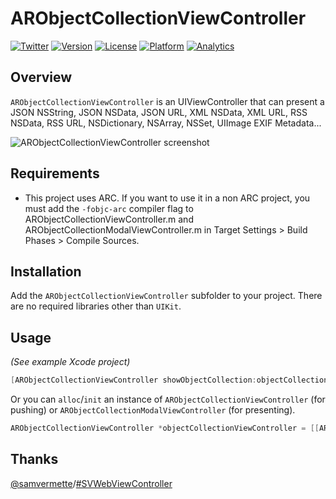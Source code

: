# ARObjectCollectionViewController

[![Twitter](http://img.shields.io/badge/contact-@alexruperez-blue.svg?style=flat)](http://twitter.com/alexruperez)
[![Version](https://img.shields.io/cocoapods/v/ARObjectCollectionViewController.svg?style=flat)](http://cocoadocs.org/docsets/ARObjectCollectionViewController)
[![License](https://img.shields.io/cocoapods/l/ARObjectCollectionViewController.svg?style=flat)](http://cocoadocs.org/docsets/ARObjectCollectionViewController)
[![Platform](https://img.shields.io/cocoapods/p/ARObjectCollectionViewController.svg?style=flat)](http://cocoadocs.org/docsets/ARObjectCollectionViewController)
[![Analytics](https://ga-beacon.appspot.com/UA-55329295-1/ARObjectCollectionViewController/readme?pixel)](https://github.com/igrigorik/ga-beacon)

## Overview

`ARObjectCollectionViewController` is an UIViewController that can present a JSON NSString, JSON NSData, JSON URL, XML NSData, XML URL, RSS NSData, RSS URL, NSDictionary, NSArray, NSSet, UIImage EXIF Metadata...

![ARObjectCollectionViewController screenshot](https://raw.github.com/alexruperez/ARObjectCollectionViewController/master/screenshot.png "ARObjectCollectionViewController screenshot")

## Requirements

- This project uses ARC. If you want to use it in a non ARC project, you must add the `-fobjc-arc` compiler flag to ARObjectCollectionViewController.m and ARObjectCollectionModalViewController.m in Target Settings > Build Phases > Compile Sources.

## Installation

Add the `ARObjectCollectionViewController` subfolder to your project. There are no required libraries other than `UIKit`.

## Usage

*(See example Xcode project)*

```objectivec
[ARObjectCollectionViewController showObjectCollection:objectCollection];
```

Or you can `alloc`/`init` an instance of `ARObjectCollectionViewController` (for pushing) or `ARObjectCollectionModalViewController` (for presenting).

```objectivec
ARObjectCollectionViewController *objectCollectionViewController = [[ARObjectCollectionViewController alloc] initWithObjectCollection:objectCollection];
```

## Thanks

[@samvermette](https://github.com/samvermette)/[#SVWebViewController](https://github.com/samvermette/SVWebViewController)
